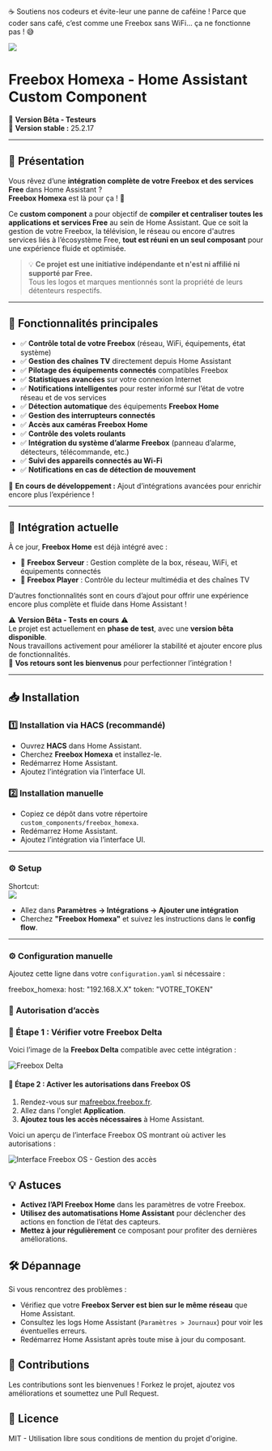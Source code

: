 ☕ Soutiens nos codeurs et évite-leur une panne de caféine !
Parce que coder sans café, c’est comme une Freebox sans WiFi... ça ne fonctionne pas ! 😅

<a href="https://www.buymeacoffee.com/gvigroux"> <img src="https://img.buymeacoffee.com/button-api/?text=Buy me a coffee&emoji=&slug=gvigroux&button_colour=5F7FFF&font_colour=ffffff&font_family=Cookie&outline_colour=000000&coffee_colour=FFDD00" /> </a>

# Freebox Homexa - Home Assistant Custom Component

🚀 **Version Bêta - Testeurs**  
📌 **Version stable :** 25.2.17  

---

## 🔹 Présentation

Vous rêvez d’une **intégration complète de votre Freebox et des services Free** dans Home Assistant ?  
**Freebox Homexa** est là pour ça ! 🎉  

Ce **custom component** a pour objectif de **compiler et centraliser toutes les applications et services Free** au sein de Home Assistant. Que ce soit la gestion de votre Freebox, la télévision, le réseau ou encore d'autres services liés à l’écosystème Free, **tout est réuni en un seul composant** pour une expérience fluide et optimisée.

> 💡 **Ce projet est une initiative indépendante et n'est ni affilié ni supporté par Free.**  
> Tous les logos et marques mentionnés sont la propriété de leurs détenteurs respectifs.

---

## 🚀 Fonctionnalités principales

- ✅ **Contrôle total de votre Freebox** (réseau, WiFi, équipements, état système)
- ✅ **Gestion des chaînes TV** directement depuis Home Assistant
- ✅ **Pilotage des équipements connectés** compatibles Freebox
- ✅ **Statistiques avancées** sur votre connexion Internet
- ✅ **Notifications intelligentes** pour rester informé sur l’état de votre réseau et de vos services
- ✅ **Détection automatique** des équipements **Freebox Home**
- ✅ **Gestion des interrupteurs connectés**
- ✅ **Accès aux caméras Freebox Home**
- ✅ **Contrôle des volets roulants**
- ✅ **Intégration du système d’alarme Freebox** (panneau d’alarme, détecteurs, télécommande, etc.)
- ✅ **Suivi des appareils connectés au Wi-Fi**
- ✅ **Notifications en cas de détection de mouvement**

🔧 **En cours de développement :** Ajout d’intégrations avancées pour enrichir encore plus l’expérience !  

---

## 📌 Intégration actuelle

À ce jour, **Freebox Home** est déjà intégré avec :  
- 🔹 **Freebox Serveur** : Gestion complète de la box, réseau, WiFi, et équipements connectés  
- 🔹 **Freebox Player** : Contrôle du lecteur multimédia et des chaînes TV  

D’autres fonctionnalités sont en cours d’ajout pour offrir une expérience encore plus complète et fluide dans Home Assistant !

⚠️ **Version Bêta - Tests en cours** ⚠️  
Le projet est actuellement en **phase de test**, avec une **version bêta disponible**.  
Nous travaillons activement pour améliorer la stabilité et ajouter encore plus de fonctionnalités.  
📢 **Vos retours sont les bienvenus** pour perfectionner l’intégration !  

---

## 📥 Installation

### 1️⃣ Installation via HACS (recommandé)
- Ouvrez **HACS** dans Home Assistant.
- Cherchez **Freebox Homexa** et installez-le.
- Redémarrez Home Assistant.
- Ajoutez l’intégration via l’interface UI.

### 2️⃣ Installation manuelle
- Copiez ce dépôt dans votre répertoire `custom_components/freebox_homexa`.
- Redémarrez Home Assistant.
- Ajoutez l’intégration via l’interface UI.

---

### ⚙️ Setup  

Shortcut:  
[![](https://my.home-assistant.io/badges/config_flow_start.svg)](https://my.home-assistant.io/redirect/config_flow_start/?domain=freebox_homexa)  

- Allez dans **Paramètres -> Intégrations -> Ajouter une intégration**  
- Cherchez **"Freebox Homexa"** et suivez les instructions dans le **config flow**.  

---

### ⚙️ Configuration manuelle

Ajoutez cette ligne dans votre `configuration.yaml` si nécessaire :

freebox_homexa:
  host: "192.168.X.X"
  token: "VOTRE_TOKEN"

### 📖 Autorisation d’accès

### 📌 Étape 1 : Vérifier votre Freebox Delta

Voici l’image de la **Freebox Delta** compatible avec cette intégration :

![Freebox Delta](https://www.mezabo.fr/wp-content/uploads/2023/06/freebox-delta-vs-revolution.png)

#### 📌 Étape 2 : Activer les autorisations dans Freebox OS

1. Rendez-vous sur [mafreebox.freebox.fr](http://mafreebox.freebox.fr/#Fbx.os.app.settings.Accounts).
2. Allez dans l'onglet **Application**.
3. **Ajoutez tous les accès nécessaires** à Home Assistant.

Voici un aperçu de l’interface Freebox OS montrant où activer les autorisations :

![Interface Freebox OS - Gestion des accès](https://djynet.net/wp/wp-content/uploads/2013/09/Capture-du-2013-10-03-194332.png)

## 💡 Astuces

- **Activez l’API Freebox Home** dans les paramètres de votre Freebox.
- **Utilisez des automatisations Home Assistant** pour déclencher des actions en fonction de l’état des capteurs.
- **Mettez à jour régulièrement** ce composant pour profiter des dernières améliorations.

## 🛠️ Dépannage

Si vous rencontrez des problèmes :

- Vérifiez que votre **Freebox Server est bien sur le même réseau** que Home Assistant.
- Consultez les logs Home Assistant (`Paramètres > Journaux`) pour voir les éventuelles erreurs.
- Redémarrez Home Assistant après toute mise à jour du composant.

## 🤝 Contributions

Les contributions sont les bienvenues ! Forkez le projet, ajoutez vos améliorations et soumettez une Pull Request.

## 📜 Licence

MIT - Utilisation libre sous conditions de mention du projet d'origine.


